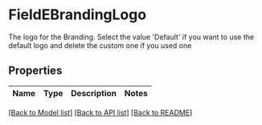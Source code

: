 # FieldEBrandingLogo

The logo for the Branding. Select the value 'Default' if you want to use the default logo and delete the custom one if you used one

## Properties

Name | Type | Description | Notes
------------ | ------------- | ------------- | -------------

[[Back to Model list]](../README.md#documentation-for-models) [[Back to API list]](../README.md#documentation-for-api-endpoints) [[Back to README]](../README.md)


